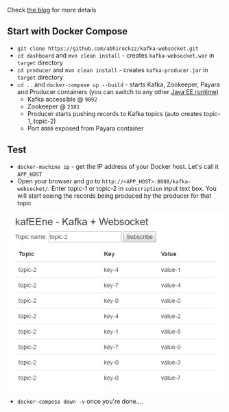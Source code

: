 Check [the blog](https://abhirockzz.wordpress.com/2017/05/22/kafeene-1-websocket-kafka) for more details

## Start with Docker Compose

- `git clone https://github.com/abhirockzz/kafka-websocket.git`
- `cd dashboard` and `mvn clean install` - creates `kafka-websocket.war` in `target` directory
- `cd producer` and `mvn clean install` - creates `kafka-producer.jar` in `target` directory
- `cd ..` and `docker-compose up --build` - starts Kafka, Zookeeper, Payara and Producer containers (you can switch to any other [Java EE runtime](https://github.com/abhirockzz/kafka-websocket/blob/master/Dockerfile#L1))
	- Kafka accessible @ `9092`
	- Zookeeper @ `2181`
	- Producer starts pushing records to Kafka topics (auto creates topic-1, topic-2)
	- Port `8080` exposed from Payara container

## Test

- `docker-machine ip` - get the IP address of your Docker host. Let's call it `APP_HOST`
- Open your browser and go to `http://<APP_HOST>:8080/kafka-websocket/`. Enter topic-1 or topic-2 in `subscription` input text box. You will start seeing the records being produced by the producer for that topic

![](dashboard.jpg)

- `docker-compose down -v` once you're done....
